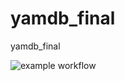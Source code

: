 # yamdb_final
yamdb_final

![example workflow](https://github.com/sergo-bckndNN/yamdb_final/actions/workflows/main.yml/badge.svg)